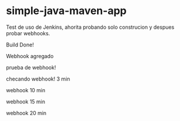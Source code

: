 # simple-java-maven-app
Test de uso de Jenkins, ahorita probando solo construcion y despues probar webhooks.


Build Done!

Webhook agregado

prueba de webhook!

checando webhook! 3 min

webhook 10 min

webhook 15 min

webhook 20 min
